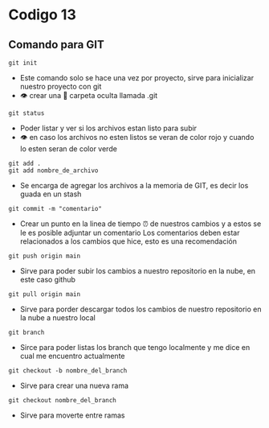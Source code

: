 # Codigo 13

## Comando para GIT

```
git init
```
- Este comando solo se hace una vez por proyecto, sirve para inicializar nuestro proyecto con git
- :eye: crear una :file_folder: carpeta oculta llamada .git

```
git status
```
- Poder listar y ver si los archivos estan listo para subir
- :eye: en caso los archivos no esten listos se veran de color rojo y cuando lo esten seran de color verde

```
git add .
git add nombre_de_archivo
```
- Se encarga de agregar los archivos a la memoria de GIT, es decir los guada en un stash

```
git commit -m "comentario"
```
- Crear un punto en la linea de tiempo :alarm_clock: de nuestros cambios y a estos se le es posible adjuntar un comentario
Los comentarios deben estar relacionados a los cambios que hice, esto es una recomendación

```
git push origin main
```
- Sirve para poder subir los cambios a nuestro repositorio en la nube, en este caso github

````
git pull origin main
````
- Sirve para porder descargar todos los cambios de nuestro repositorio en la nube a nuestro local

````
git branch
`````
- Sirce para poder listas los branch que tengo localmente y me dice en cual me encuentro actualmente

`````
git checkout -b nombre_del_branch
`````
- Sirve para crear una nueva rama

`````
git checkout nombre_del_branch
`````
- Sirve para moverte entre ramas